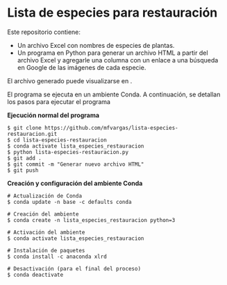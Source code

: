 # Lista de especies para restauración

Este repositorio contiene:
- Un archivo Excel con nombres de especies de plantas.
- Un programa en Python para generar un archivo HTML a partir del archivo Excel y agregarle una columna con un enlace a una búsqueda en Google de las imágenes de cada especie.

El archivo generado puede visualizarse en []().

El programa se ejecuta en un ambiente Conda. A continuación, se detallan los pasos para ejecutar el programa

**Ejecución normal del programa**
```shell
$ git clone https://github.com/mfvargas/lista-especies-restauracion.git
$ cd lista-especies-restauracion
$ conda activate lista_especies_restauracion
$ python lista-especies-restauracion.py
$ git add .
$ git commit -m "Generar nuevo archivo HTML"
$ git push
```



**Creación y configuración del ambiente Conda**
```shell
# Actualización de Conda
$ conda update -n base -c defaults conda

# Creación del ambiente
$ conda create -n lista_especies_restauracion python=3

# Activación del ambiente
$ conda activate lista_especies_restauracion

# Instalación de paquetes
$ conda install -c anaconda xlrd

# Desactivación (para el final del proceso)
$ conda deactivate
```
